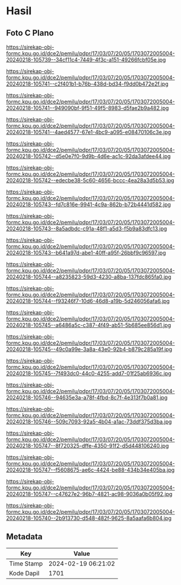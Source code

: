 # Hasil

## Foto C Plano

https://sirekap-obj-formc.kpu.go.id/dce2/pemilu/pdpr/17/03/07/20/05/1703072005004-20240218-105739--34cf11c4-7449-4f3c-a151-49266fcbf05e.jpg

https://sirekap-obj-formc.kpu.go.id/dce2/pemilu/pdpr/17/03/07/20/05/1703072005004-20240218-105741--c2f401b1-b76b-438d-bd34-f9dd0b472e2f.jpg

https://sirekap-obj-formc.kpu.go.id/dce2/pemilu/pdpr/17/03/07/20/05/1703072005004-20240218-105741--949090bf-9f51-49f5-8983-d5fae2b9a482.jpg

https://sirekap-obj-formc.kpu.go.id/dce2/pemilu/pdpr/17/03/07/20/05/1703072005004-20240218-105741--4aed4577-67e1-4bc9-a095-e08470106c3e.jpg

https://sirekap-obj-formc.kpu.go.id/dce2/pemilu/pdpr/17/03/07/20/05/1703072005004-20240218-105742--d5e0e7f0-9d9b-4d6e-ac1c-92da3afdee44.jpg

https://sirekap-obj-formc.kpu.go.id/dce2/pemilu/pdpr/17/03/07/20/05/1703072005004-20240218-105742--edecbe38-5c60-4656-bccc-4ea28a3d5b53.jpg

https://sirekap-obj-formc.kpu.go.id/dce2/pemilu/pdpr/17/03/07/20/05/1703072005004-20240218-105743--fd7c816e-9941-4c9a-862b-b72b4441d582.jpg

https://sirekap-obj-formc.kpu.go.id/dce2/pemilu/pdpr/17/03/07/20/05/1703072005004-20240218-105743--8a5adbdc-c91a-48f1-a5d3-f5b9a83dfc13.jpg

https://sirekap-obj-formc.kpu.go.id/dce2/pemilu/pdpr/17/03/07/20/05/1703072005004-20240218-105743--b641a97d-abe1-40ff-a95f-26bbf9c96597.jpg

https://sirekap-obj-formc.kpu.go.id/dce2/pemilu/pdpr/17/03/07/20/05/1703072005004-20240218-105744--a8235823-59d3-4230-a8ba-137fdc865fa0.jpg

https://sirekap-obj-formc.kpu.go.id/dce2/pemilu/pdpr/17/03/07/20/05/1703072005004-20240218-105744--f93246f7-10d6-46d8-a19b-5d246056afa6.jpg

https://sirekap-obj-formc.kpu.go.id/dce2/pemilu/pdpr/17/03/07/20/05/1703072005004-20240218-105745--a6486a5c-c387-4f49-ab51-5b685ee856d1.jpg

https://sirekap-obj-formc.kpu.go.id/dce2/pemilu/pdpr/17/03/07/20/05/1703072005004-20240218-105745--49c0a99e-3a8a-43e0-92b4-b879c285a19f.jpg

https://sirekap-obj-formc.kpu.go.id/dce2/pemilu/pdpr/17/03/07/20/05/1703072005004-20240218-105745--7f493dc0-44c0-4255-add7-01f25ab6936c.jpg

https://sirekap-obj-formc.kpu.go.id/dce2/pemilu/pdpr/17/03/07/20/05/1703072005004-20240218-105746--94635e3a-a78f-4fbd-8c7f-4e313f7b0a81.jpg

https://sirekap-obj-formc.kpu.go.id/dce2/pemilu/pdpr/17/03/07/20/05/1703072005004-20240218-105746--509c7093-92a5-4b04-a1ac-73ddf375d3ba.jpg

https://sirekap-obj-formc.kpu.go.id/dce2/pemilu/pdpr/17/03/07/20/05/1703072005004-20240218-105747--8f720325-dffe-4350-91f2-d5d448106240.jpg

https://sirekap-obj-formc.kpu.go.id/dce2/pemilu/pdpr/17/03/07/20/05/1703072005004-20240218-105747--f5608675-ae6c-4424-be88-434b34e405ba.jpg

https://sirekap-obj-formc.kpu.go.id/dce2/pemilu/pdpr/17/03/07/20/05/1703072005004-20240218-105747--c47627e2-96b7-4821-ac98-9036a0b05f92.jpg

https://sirekap-obj-formc.kpu.go.id/dce2/pemilu/pdpr/17/03/07/20/05/1703072005004-20240218-105740--2b913730-d548-482f-9625-8a5aafa6b804.jpg


## Metadata

| Key        | Value               |
| ---------- | ------------------- |
| Time Stamp | 2024-02-19 06:21:02 |
| Kode Dapil | 1701                |



